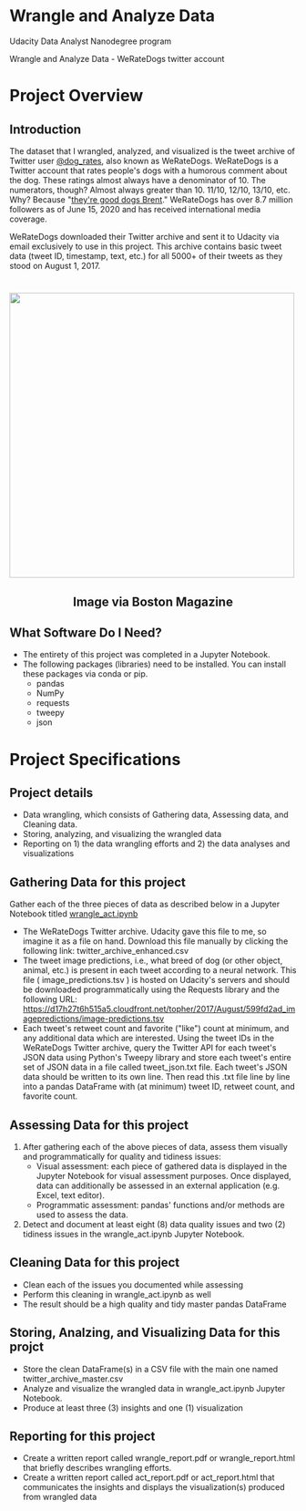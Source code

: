 # Wrangle and Analyze Data
Udacity Data Analyst Nanodegree program


Wrangle and Analyze Data - WeRateDogs twitter account




# Project Overview
## Introduction

The dataset that I wrangled, analyzed, and visualized is the tweet archive of Twitter user [@dog_rates](https://twitter.com/dog_rates), also known as WeRateDogs. WeRateDogs is a Twitter account that rates people's dogs with a humorous comment about the dog. These ratings almost always have a denominator of 10. The numerators, though? Almost always greater than 10. 11/10, 12/10, 13/10, etc. Why? Because "[they're good dogs Brent](https://knowyourmeme.com/memes/theyre-good-dogs-brent)." WeRateDogs has over 8.7 million followers as of June 15, 2020 and has received international media coverage.

WeRateDogs downloaded their Twitter archive and sent it to Udacity via email exclusively to use in this project. This archive contains basic tweet data (tweet ID, timestamp, text, etc.) for all 5000+ of their tweets as they stood on August 1, 2017. 

# <img src="https://cdn10.bostonmagazine.com/wp-content/uploads/sites/2/2017/04/WeRateDogs.jpg" width="500">
## <center>Image via Boston Magazine</center>

## What Software Do I Need?

- The entirety of this project was completed in a Jupyter Notebook. 
- The following packages (libraries) need to be installed. You can install these packages via conda or pip. 
  - pandas
  - NumPy
  - requests
  - tweepy
  - json


# Project Specifications

## Project details
- Data wrangling, which consists of Gathering data, Assessing data, and Cleaning data.
- Storing, analyzing, and visualizing the wrangled data
- Reporting on 1) the data wrangling efforts and 2) the data analyses and visualizations

## Gathering Data for this project
Gather each of the three pieces of data as described below in a Jupyter Notebook titled [wrangle_act.ipynb](---------------------) 
- The WeRateDogs Twitter archive. Udacity gave this file to me, so imagine it as a file on hand. Download this file manually by clicking the following link: twitter_archive_enhanced.csv
- The tweet image predictions, i.e., what breed of dog (or other object, animal, etc.) is present in each tweet according to a neural network. This file ( image_predictions.tsv ) is hosted on Udacity's servers and should be downloaded programmatically using the Requests library and the following URL: https://d17h27t6h515a5.cloudfront.net/topher/2017/August/599fd2ad_imagepredictions/image-predictions.tsv
- Each tweet's retweet count and favorite ("like") count at minimum, and any additional data which are interested. Using the tweet IDs in the WeRateDogs Twitter archive, query the Twitter API for each tweet's JSON data using Python's Tweepy library and store each tweet's entire set of JSON data in a file called tweet_json.txt file. Each tweet's JSON data should be written to its own line. Then read this .txt file line by line into a pandas DataFrame with (at minimum) tweet ID, retweet count, and favorite count.



## Assessing Data for this project
1. After gathering each of the above pieces of data, assess them visually and programmatically for quality and tidiness issues:
   - Visual assessment: each piece of gathered data is displayed in the Jupyter Notebook for visual assessment purposes. Once displayed, data can additionally be assessed in an external application (e.g. Excel, text editor).
   - Programmatic assessment: pandas' functions and/or methods are used to assess the data.
2. Detect and document at least eight (8) data quality issues and two (2) tidiness issues in the wrangle_act.ipynb Jupyter Notebook.

## Cleaning Data for this project
- Clean each of the issues you documented while assessing
- Perform this cleaning in wrangle_act.ipynb as well
- The result should be a high quality and tidy master pandas DataFrame

## Storing, Analzing, and Visualizing Data for this projct
- Store the clean DataFrame(s) in a CSV file with the main one named twitter_archive_master.csv 
- Analyze and visualize the wrangled data in wrangle_act.ipynb Jupyter Notebook. 
- Produce at least three (3) insights and one (1) visualization

## Reporting for this project

- Create a written report called wrangle_report.pdf or wrangle_report.html that briefly describes wrangling efforts.
- Create a written report called act_report.pdf or act_report.html that communicates the insights and displays the visualization(s) produced from wrangled data